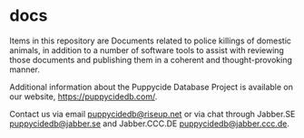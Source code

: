 docs
====

Items in this repository are Documents related to police killings of domestic animals, in addition to a number of software tools to assist with reviewing those documents and publishing them in a coherent and thought-provoking manner. 

Additional information about the Puppycide Database Project is available on our website, https://puppycidedb.com/. 

Contact us via email puppycidedb@riseup.net or via chat through Jabber.SE puppycidedb@jabber.se and Jabber.CCC.DE puppycidedb@jabber.ccc.de.
